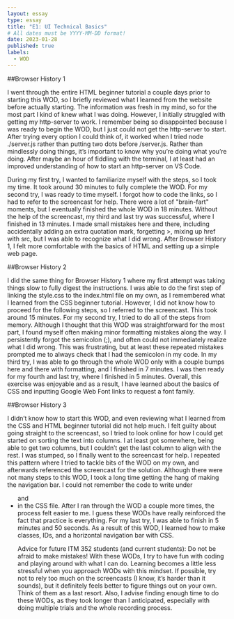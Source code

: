 ```yaml
---
layout: essay
type: essay
title: "E1: UI Technical Basics"
# All dates must be YYYY-MM-DD format!
date: 2023-01-28
published: true
labels:
  - WOD
---
```


##Browser History 1

I went through the entire HTML beginner tutorial a couple days prior to starting this WOD, so I briefly reviewed what I learned from the website before actually starting. The information was fresh in my mind, so for the most part I kind of knew what I was doing. However, I initially struggled with getting my http-server to work. I remember being so disappointed because I was ready to begin the WOD, but I just could not get the http-server to start. After trying every option I could think of, it worked when I tried node ./server.js rather than putting two dots before /server.js. Rather than mindlessly doing things, it’s important to know why you’re doing what you’re doing. After maybe an hour of fiddling with the terminal, I at least had an improved understanding of how to start an http-server on VS Code. 

During my first try, I wanted to familiarize myself with the steps, so I took my time. It took around 30 minutes to fully complete the WOD. For my second try, I was ready to time myself. I forgot how to code the links, so I had to refer to the screencast for help. There were a lot of "brain-fart" moments, but I eventually finished the whole WOD in 18 minutes. Without the help of the screencast, my third and last try was successful, where I finished in 13 minutes. I made small mistakes here and there, including accidentally adding an extra quotation mark, forgetting >, mixing up href with src, but I was able to recognize what I did wrong. After Browser History 1, I felt more comfortable with the basics of HTML and setting up a simple web page. 

##Browser History 2

I did the same thing for Browser History 1 where my first attempt was taking things slow to fully digest the instructions. I was able to do the first step of linking the style.css to the index.html file on my own, as I remembered what I learned from the CSS beginner tutorial. However, I did not know how to proceed for the following steps, so I referred to the screencast. This took around 15 minutes. For my second try, I tried to do all of the steps from memory. Although I thought that this WOD was straightforward for the most part, I found myself often making minor formatting mistakes along the way. I persistently forgot the semicolon (;), and often could not immediately realize what I did wrong. This was frustrating, but at least these repeated mistakes prompted me to always check that I had the semicolon in my code. In my third try, I was able to go through the whole WOD only with a couple bumps here and there with formatting, and I finished in 7 minutes. I was then ready for my fourth and last try, where I finished in 5 minutes. Overall, this exercise was enjoyable and as a result, I have learned about the basics of CSS and inputting Google Web Font links to request a font family. 

##Browser History 3

I didn’t know how to start this WOD, and even reviewing what I learned from the CSS and HTML beginner tutorial did not help much. I felt guilty about going straight to the screencast, so I tried to look online for how I could get started on sorting the text into columns. I at least got somewhere, being able to get two columns, but I couldn’t get the last column to align with the rest. I was stumped, so I finally went to the screencast for help. I repeated this pattern where I tried to tackle bits of the WOD on my own, and afterwards referenced the screencast for the solution. Although there were not many steps to this WOD, I took a long time getting the hang of making the navigation bar. I could not remember the code to write under <ul> and <li> in the CSS file. After I ran through the WOD a couple more times, the process felt easier to me. I guess these WODs have really reinforced the fact that practice is everything. For my last try, I was able to finish in 5 minutes and 50 seconds. As a result of this WOD, I learned how to make classes, IDs, and a horizontal navigation bar with CSS. 

Advice for future ITM 352 students (and current students): Do not be afraid to make mistakes! With these WODs, I try to have fun with coding and playing around with what I can do. Learning becomes a little less stressful when you approach WODs with this mindset. If possible, try not to rely too much on the screencasts (I know, it’s harder than it sounds), but it definitely feels better to figure things out on your own. Think of them as a last resort. Also, I advise finding enough time to do these WODs, as they took longer than I anticipated, especially with doing multiple trials and the whole recording process. 

